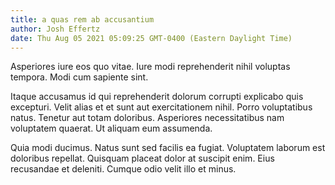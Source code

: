 ```yaml
---
title: a quas rem ab accusantium
author: Josh Effertz
date: Thu Aug 05 2021 05:09:25 GMT-0400 (Eastern Daylight Time)
---
```

Asperiores iure eos quo vitae. Iure modi reprehenderit nihil voluptas tempora. Modi cum sapiente sint.

 Itaque accusamus id qui reprehenderit dolorum corrupti explicabo quis excepturi. Velit alias et et sunt aut exercitationem nihil. Porro voluptatibus natus. Tenetur aut totam doloribus. Asperiores necessitatibus nam voluptatem quaerat. Ut aliquam eum assumenda.

 Quia modi ducimus. Natus sunt sed facilis ea fugiat. Voluptatem laborum est doloribus repellat. Quisquam placeat dolor at suscipit enim. Eius recusandae et deleniti. Cumque odio velit illo et minus.